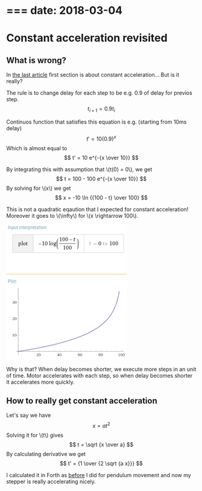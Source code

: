 ===
date: 2018-03-04
===
# Constant acceleration revisited
## What is wrong?
In [the last article](003-Digital-pendulum) first section is about constant
acceleration... But is it really?

The rule is to change delay for each step to be e.g. 0.9 of delay for previos
step.
$$ t_{i+1} = 0.9 t_i $$

Continuos function that satisfies this equation is e.g. (starting from 10ms delay)
$$ t' = 10 (0.9)^x $$
Which is almost equal to
$$ t' = 10 e^{-{x \over 10}} $$

By integrating this with assumption that \\(t(0) = 0\\), we get
$$ t = 100 - 100 e^{-{x \over 10}} $$
By solving for \\(x\\) we get
$$ x = -10 \ln {{100 - t} \over 100} $$

This is not a quadratic eqaution that I expected for constant acceleration!
Moreover it goes to \\(\infty\\) for \\(x \rightarrow 100\\).

![Plot](004-1.png)

Why is that? When delay becomes shorter, we execute more steps in an unit of time.
Motor accelerates with each step, so when delay becomes shorter it accelerates
more quickly.

## How to really get constant acceleration
Let's say we have
$$ x = a t^2 $$
Solving it for \\(t\\) gives
$$ t = \sqrt {x \over a} $$
By calculating derivative we get
$$ t' = {1 \over {2 \sqrt {a x}}} $$

I calculated it in Forth as [before](003-Digital-pendulum) I did for pendulum
movement and now my stepper is really accelerating nicely.
